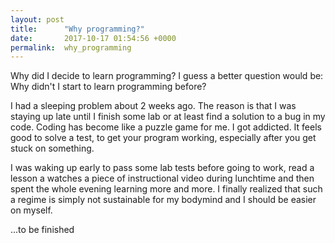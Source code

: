 ```yaml
---
layout: post
title:      "Why programming?"
date:       2017-10-17 01:54:56 +0000
permalink:  why_programming
---
```



Why did I decide to learn programming? I guess a better question would be: Why didn't I start to learn programming before? 

I had a sleeping problem about 2 weeks ago. The reason is that I was staying up late until I finish some lab or at least find a solution to a bug in my code. Coding has become like a puzzle game for me. I got addicted. It feels good to solve a test, to get your program working, especially after you get stuck on something. 

I was waking up early to pass some lab tests before going to work, read a lesson a watches a piece of instructional video during lunchtime and then spent the whole evening learning more and more. I finally realized that such a regime is simply not sustainable for my bodymind and I should be easier on myself.

...to be finished

